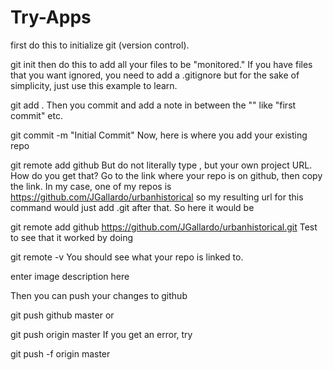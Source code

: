 # Try-Apps
first do this to initialize git (version control).

git init
then do this to add all your files to be "monitored." If you have files that you want ignored, you need to add a .gitignore but for the sake of simplicity, just use this example to learn.

git add .
Then you commit and add a note in between the "" like "first commit" etc.

 git commit -m "Initial Commit"
Now, here is where you add your existing repo

git remote add github <project url>
But do not literally type <project url>, but your own project URL. How do you get that? Go to the link where your repo is on github, then copy the link. In my case, one of my repos is https://github.com/JGallardo/urbanhistorical so my resulting url for this command would just add .git after that. So here it would be

git remote add github https://github.com/JGallardo/urbanhistorical.git
Test to see that it worked by doing

git remote -v
You should see what your repo is linked to.

enter image description here

Then you can push your changes to github

git push github master
or

git push origin master
If you get an error, try

git push -f origin master
